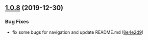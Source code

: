 <a name="1.0.8"></a>
## [1.0.8](https://github.com/parksben/markdown-navbar/compare/8e4e2d9...v1.0.8) (2019-12-30)


### Bug Fixes

* fix some bugs for navigation and update README.md ([8e4e2d9](https://github.com/parksben/markdown-navbar/commit/8e4e2d9))



